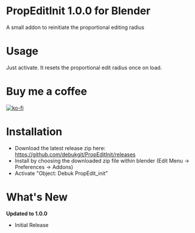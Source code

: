 #  PropEditInit 1.0.0 for Blender

A small addon to reinitiate the  proportional editing radius

# Usage

Just activate. It resets the proportional edit radius once on load.

# Buy me a coffee

[![ko-fi](https://www.ko-fi.com/img/githubbutton_sm.svg)](https://ko-fi.com/I2I31T92M)

# Installation

- Download the latest release zip here: https://github.com/debukgit/PropEditInit/releases
- Install by choosing the downloaded zip file within blender  (Edit Menu -> Preferences -> Addons)
- Activate "Object: Debuk PropEdit_init"

# What's New

**Updated to 1.0.0**

- Initial Release
